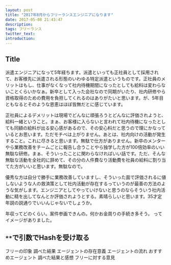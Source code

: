 ```yaml
---
layout: post
title: "2017年8月からフリーランスエンジニアになります"
date: 2017-05-08 21:43:47
description:
tags: フリーランス
twitter_text:
introduction:
---
```


## Title

派遣エンジニアになって5年経ちます。派遣といっても正社員として採用されて、お客様先に派遣される形態のいわゆる特定派遣というものです。正社員のメリットはもし、仕事がなくなって社内待機期間になったとしても給料は変わらないことくらいかなぁ。新卒として入った会社なので同期がいたり、社内研修やら資格取得のための費用を負担してくれるのはありがたいと思います。が、5年目ともなるとそのような恩恵はほぼ皆無だとに感じています。

正社員によるデメリットは現場でどんなに頑張ろうとどんなに評価されようと、給料一緒ということ。まぁ、お客様に入らないと言われて社内待機になったとしても同額の給料が出る安心感があるので、その安心料だと思うので理にかなっているとお思います。ただモチベは上がりません。あとは、社内向けの活動が発生すること。これに尽きると思います。無駄で仕方がありません。新卒のメンターやら業務改善をチームごとに報告し合うことやら独学した方が100倍効率のいい無駄な研修。まぁ、そういったことに関わらなければいい話です。ただ、そんな無駄な活動を全社的に辞めて、その分の人件費なり活動費を社員の給料に割り当てた方がいいと思います。無駄なので。

優秀な方は自分で勝手に業務改善していますし、そういった面で評価されるに値しないような人の救済策として社内活動が存在するっていうのが最善の方法のような気がします。エンジニアとしてやっていけないと思うのならそういう社内活動に精を出してなんとか評価されようとする。素晴らしいと思います。35才定年説の説通りでいいんじゃないでしょうか。

年収ってどのくらい。案件参画できんの。何かお金周りの手続き多そう。
ってイメージがありました。

## `**`で引数でHashを受け取る
フリーの印象
調べた結果
エージェントの存在意義
エージェントの流れ
おすすめエージェント
調べた結果と感想
フリーに対する意見

